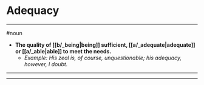 # Adequacy
---
#noun
- **The quality of [[b/_being|being]] sufficient, [[a/_adequate|adequate]] or [[a/_able|able]] to meet the needs.**
	- _Example: His zeal is, of course, unquestionable; his adequacy, however, I doubt._
---
---
